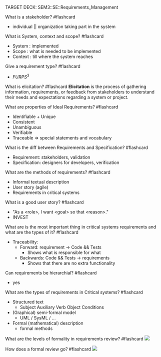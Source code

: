 TARGET DECK: SEM3::SE::Requirements_Management

What is a stakeholder? #flashcard 
- individual || organization taking part in the system
<!--ID: 1702909230110-->



What is System, context and scope? #flashcard 
- System : implemented
- Scope : what is needed to be implemented 
- Context : till where the system reaches
<!--ID: 1702909230118-->



Give a requirement type? #flashcard 
- $FURPS^3$ 
<!--ID: 1702909230124-->



What is elicitation? #flashcard 
**Elicitation** is the process of gathering information, requirements, or feedback from stakeholders to understand their needs and expectations regarding a system or project.
<!--ID: 1702909230130-->



What are properties of Ideal Requirements? #flashcard 
- Identifiable + Unique
- Consistent
- Unambiguous
- Verifiable
- Traceable
=> special statements and vocabulary
<!--ID: 1702909230137-->

What is the diff between Requirements and Specification? #flashcard 
- Requirement: stakeholders, validation
- Specification: designers for developers, verification
<!--ID: 1702909631569-->


What are the methods of requirements? #flashcard 
- Informal textual description
- User story (agile)
- Requirements in critical systems 
<!--ID: 1702909631576-->


What is a good user story? #flashcard 
- "As a \<role>, I want \<goal> so that \<reason>."
- INVEST
<!--ID: 1702909631584-->


What are is the most important thing in critical systems requirements and what are the types of it? #flashcard 
- Traceability:
	- Forward: requirement -> Code && Tests
		- Shows what is responsible for what
	- Backwards: Code && Tests -> requirements 
		- Shows that there are no extra functionality
<!--ID: 1702910285942-->


Can requirements be hierarchial? #flashcard 
- yes
<!--ID: 1702910285950-->


What are the types of requirements in Critical systems? #flashcard 
- Structured text 
	- Subject Auxiliary Verb Object Conditions
- (Graphical) semi-formal model 
	- UML / SysML / …
- Formal (mathematical) description
	- formal methods
<!--ID: 1702910286048-->



What are the levels of formality in requirements review? #flashcard 
![](Pasted%20image%2020231218154106.png)
<!--ID: 1702910613094-->


How does a formal review go? #flashcard 
![](Pasted%20image%2020231218154131.png)
<!--ID: 1702910618791-->
